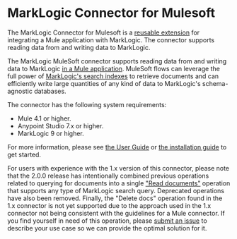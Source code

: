 # MarkLogic Connector for Mulesoft

The MarkLogic Connector for Mulesoft is a [reusable extension](https://docs.mulesoft.com/connectors/) for
integrating a Mule application with MarkLogic. The connector supports reading data from and writing data to MarkLogic.

The MarkLogic MuleSoft connector supports reading data from and writing data to MarkLogic
[in a Mule application](https://docs.mulesoft.com/connectors/introduction/introduction-to-anypoint-connectors).
MuleSoft flows can leverage the full power of [MarkLogic's search indexes](https://docs.marklogic.com/guide/concepts/indexing)
to retrieve documents and can efficiently write large quantities of any kind of data to MarkLogic's schema-agnostic databases.

The connector has the following system requirements:

* Mule 4.1 or higher.
* Anypoint Studio 7.x or higher.
* MarkLogic 9 or higher.

For more information, please see [the User Guide](https://marklogic.github.io/marklogic-mule-connector/) or 
[the installation guide](https://marklogic.github.io/marklogic-mule-connector/installation.html) to get started.

For users with experience with the 1.x version of this connector, please note that the 2.0.0 release has intentionally
combined previous operations related to querying for documents into a single
["Read documents"](https://marklogic.github.io/marklogic-mule-connector/reading.html)
operation that supports any type of MarkLogic search query. Deprecated operations have also been removed. Finally,
the "Delete docs" operation found in the 1.x connector is not yet supported due to the approach used in the 1.x
connector not being consistent with the guidelines for a Mule connector. If you find yourself in need of this operation,
please [submit an issue](https://github.com/marklogic/marklogic-mule-connector/issues) to describe your use case so we
can provide the optimal solution for it.